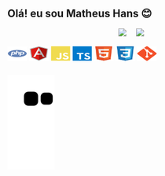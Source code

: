 ## Olá! eu sou Matheus Hans 😊

<div align="center" display="block">
  <img height="180em" src="https://github-readme-stats.vercel.app/api?username=Hans-Oliveira&show_icons=true&theme=dark&include_all_commits=true&count_private=true"/>
    &nbsp;
    &nbsp;
  <img height="180em" src="https://github-readme-stats.vercel.app/api/top-langs/?username=Hans-Oliveira&layout=compact&langs_count=7&theme=dark"/>
</div>

<div style="display: inline_block"><br>
  <img align="center" alt="Hans-CSS" height="30" width="40" src="https://raw.githubusercontent.com/devicons/devicon/master/icons/php/php-plain.svg">
  <img align="center" alt="Hans-CSS" height="30" width="40" src="https://raw.githubusercontent.com/devicons/devicon/master/icons/angularjs/angularjs-original.svg">
  <img align="center" alt="Hans-Js" height="30" width="40" src="https://raw.githubusercontent.com/devicons/devicon/master/icons/javascript/javascript-plain.svg">
  <img align="center" alt="Hans-Ts" height="30" width="40" src="https://raw.githubusercontent.com/devicons/devicon/master/icons/typescript/typescript-plain.svg">
  <img align="center" alt="Hans-HTML" height="30" width="40" src="https://raw.githubusercontent.com/devicons/devicon/master/icons/html5/html5-original.svg">
  <img align="center" alt="Hans-CSS" height="30" width="40" src="https://raw.githubusercontent.com/devicons/devicon/master/icons/css3/css3-original.svg">
  <img align="center" alt="Hans-CSS" height="30" width="40" src="https://raw.githubusercontent.com/devicons/devicon/master/icons/git/git-original.svg">
</div>

##

<div> 
  
  ![Snake animation](https://github.com/Hans-Oliveira/Hans-Oliveira/blob/output/github-contribution-grid-snake.svg)
 
</div>

  

